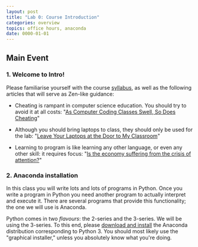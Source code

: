 ```yaml
---
layout: post
title: "Lab 0: Course Introduction"
categories: overview
topics: office hours, anaconda
date: 0000-01-01
---
```


## Main Event


### <a name="welcome"></a>1. Welcome to Intro!
Please familiarise yourself with the course
[syllabus]({{site.baseurl}}/syllabus), as well as the following
articles that will serve as Zen-like guidance:

* Cheating is rampant in computer science education. You should try to
  avoid it at all costs: "[As Computer Coding Classes Swell, So Does
  Cheating](https://nyti.ms/2rhn6r2)"

* Although you should bring laptops to class, they should only be used
  for the lab: "[Leave Your Laptops at the Door to My
  Classroom](https://nyti.ms/2jC3xWF)"

* Learning to program is like learning any other language, or even any
  other skill: it requires focus: "[Is the economy suffering from the
  crisis of
  attention?](https://bankunderground.co.uk/2017/11/24/is-the-economy-suffering-from-the-crisis-of-attention/)"


### <a name="anaconda"></a>2. Anaconda installation
In this class you will write lots and lots of programs in Python. Once
you write a program in Python you need another program to actually
interpret and execute it. There are several programs that provide this
functionality; the one we will use is Anaconda.

Python comes in two *flavours*: the 2-series and the 3-series. We will
be using the 3-series. To this end, please [download and
install](https://www.anaconda.com/download/) the Anaconda distribution
corresponding to Python 3. You should most likely use the "graphical
installer," unless you absolutely know what you're doing.

